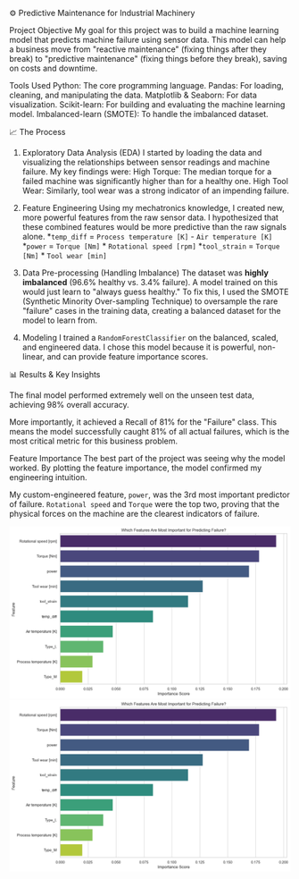 ⚙️ Predictive Maintenance for Industrial Machinery

Project Objective
My goal for this project was to build a machine learning model that predicts machine failure using sensor data. This model can help a business move from "reactive maintenance" (fixing things after they break) to "predictive maintenance" (fixing things before they break), saving on costs and downtime.

Tools Used
Python: The core programming language.
Pandas: For loading, cleaning, and manipulating the data.
Matplotlib & Seaborn: For data visualization.
Scikit-learn: For building and evaluating the machine learning model.
Imbalanced-learn (SMOTE): To handle the imbalanced dataset.


📈 The Process

1. Exploratory Data Analysis (EDA)
I started by loading the data and visualizing the relationships between sensor readings and machine failure. My key findings were:
High Torque: The median torque for a failed machine was significantly higher than for a healthy one.
High Tool Wear: Similarly, tool wear was a strong indicator of an impending failure.

2. Feature Engineering
Using my mechatronics knowledge, I created new, more powerful features from the raw sensor data. I hypothesized that these combined features would be more predictive than the raw signals alone.
*`temp_diff` = `Process temperature [K]` - `Air temperature [K]`
*`power` = `Torque [Nm]` * `Rotational speed [rpm]`
*`tool_strain` = `Torque [Nm]` * `Tool wear [min]`

4. Data Pre-processing (Handling Imbalance)
The dataset was **highly imbalanced** (96.6% healthy vs. 3.4% failure). A model trained on this would just learn to "always guess healthy." To fix this, I used the SMOTE (Synthetic Minority Over-sampling Technique) to oversample the rare "failure" cases in the training data, creating a balanced dataset for the model to learn from.

5. Modeling
I trained a `RandomForestClassifier` on the balanced, scaled, and engineered data. I chose this model because it is powerful, non-linear, and can provide feature importance scores.


📊 Results & Key Insights

The final model performed extremely well on the unseen test data, achieving 98% overall accuracy.

More importantly, it achieved a Recall of 81% for the "Failure" class. This means the model successfully caught 81% of all actual failures, which is the most critical metric for this business problem.

Feature Importance
The best part of the project was seeing why the model worked. By plotting the feature importance, the model confirmed my engineering intuition.

My custom-engineered feature, `power`, was the 3rd most important predictor of failure.
 `Rotational speed` and `Torque` were the top two, proving that the physical forces on the machine are the clearest indicators of failure.

![Feature Importance Chart](feature_importance_plot.png)
![Feature Importance Chart](feature_importance_plot.png)
